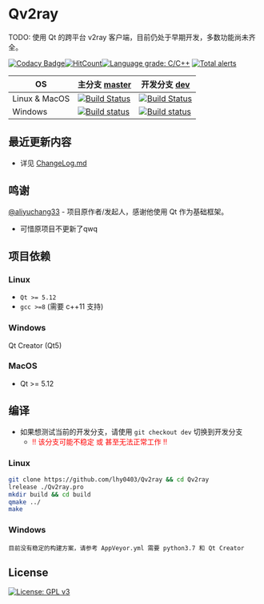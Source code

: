# Qv2ray 

TODO: 使用 Qt 的跨平台 v2ray 客户端，目前仍处于早期开发，多数功能尚未齐全。

[![Codacy Badge](https://api.codacy.com/project/badge/Grade/a034dd186c36408c92ffb04449fb6996)](https://app.codacy.com/app/lhy0403/Qv2ray?utm_source=github.com&utm_medium=referral&utm_content=lhy0403/Qv2ray&utm_campaign=Badge_Grade_Dashboard)[![HitCount](http://hits.dwyl.io/lhy0403/Qv2ray.svg)](http://hits.dwyl.io/lhy0403/Qv2ray)[![Language grade: C/C++](https://img.shields.io/lgtm/grade/cpp/g/lhy0403/Qv2ray.svg?logo=lgtm&logoWidth=18)](https://lgtm.com/projects/g/lhy0403/Qv2ray/context:cpp) [![Total alerts](https://img.shields.io/lgtm/alerts/g/lhy0403/Qv2ray.svg?logo=lgtm&logoWidth=18)](https://lgtm.com/projects/g/lhy0403/Qv2ray/alerts/)

| OS            | 主分支 [master](https://github.com/lhy0403/Qv2ray/tree/master) | 开发分支 [dev](https://github.com/lhy0403/Qv2ray/tree/dev)   |
| ------------- | ------------------------------------------------------------ | ------------------------------------------------------------ |
| Linux & MacOS | [![Build Status](https://travis-ci.com/lhy0403/Qv2ray.svg?branch=master)](https://travis-ci.com/lhy0403/Qv2ray) |  [![Build Status](https://travis-ci.com/lhy0403/Qv2ray.svg?branch=dev)](https://travis-ci.com/lhy0403/Qv2ray)                                                            |
| Windows       | [![Build status](https://ci.appveyor.com/api/projects/status/i1l524ws0hiitpm4/branch/master?svg=true)](https://ci.appveyor.com/project/lhy0403/qv2ray/branch/master) | [![Build status](https://ci.appveyor.com/api/projects/status/i1l524ws0hiitpm4/branch/dev?svg=true)](https://ci.appveyor.com/project/lhy0403/qv2ray/branch/dev) |

## 最近更新内容

- 详见 [ChangeLog.md](CHANGELOG.md)



## 鸣谢

[@aliyuchang33](https://github.com/aliyuchang33) - 项目原作者/发起人，感谢他使用 Qt 作为基础框架。 

 - 可惜原项目不更新了qwq



## 项目依赖
### Linux
- `Qt >= 5.12`
- `gcc >=8` (需要 c++11 支持)
### Windows
Qt Creator (Qt5)

### MacOS

- Qt >= 5.12

## 编译
 - 如果想测试当前的开发分支，请使用 `git checkout dev` 切换到开发分支
   - <span style="color: red">!! 该分支可能不稳定 或 甚至无法正常工作 !!</span>
### Linux
```bash
git clone https://github.com/lhy0403/Qv2ray && cd Qv2ray
lrelease ./Qv2ray.pro
mkdir build && cd build
qmake ../
make
```
### Windows
`目前没有稳定的构建方案，请参考 AppVeyor.yml 需要 python3.7 和 Qt Creator`

## License

[![License: GPL v3](https://img.shields.io/badge/License-GPL%20v3-blue.svg)](https://www.gnu.org/licenses/gpl-3.0)
